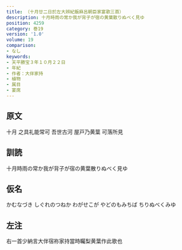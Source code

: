 ```yaml
---
title: （十月廿二日於左大辨紀飯麻呂朝臣家宴歌三首）
description: 十月時雨の常か我が背子が宿の黄葉散りぬべく見ゆ
position: 4259
category: 巻19
version: '1.0'
volume: 19
comparison:
- なし
keywords:
- 天平勝宝３年１０月２２日
- 年紀
- 作者：大伴家持
- 植物
- 属目
- 宴席
---
```


## 原文

十月 之具礼能常可 吾世古河 屋戸乃黄葉 可落所見

## 訓読

十月時雨の常か我が背子が宿の黄葉散りぬべく見ゆ

## 仮名

かむなづき しぐれのつねか わがせこが やどのもみちば ちりぬべくみゆ

## 左注

右一首少納言大伴宿祢家持當時矚梨黄葉作此歌也
